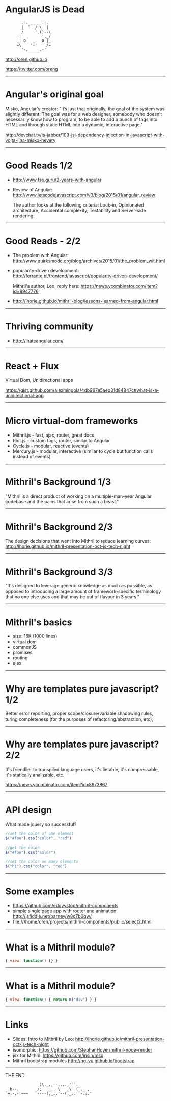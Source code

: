 # AngularJS is Dead

           .-. __ _ .-.
           |  `  / \  |
           /     '.()--\
          |         '._/
         _| O   _   O |_
         =\    '-'    /=
           '-._____.-'


http://oren.github.io

https://twitter.com/oreng

---
# Angular's original goal

  Misko, Angular's creator: "It’s just that originally, the goal of the system was slightly different.  The goal was for a web designer, somebody who doesn’t necessarily know how to program, to be able to add a bunch of tags into HTML and through static HTML into a dynamic, interactive page."

  http://devchat.tv/js-jabber/109-jsj-dependency-injection-in-javascript-with-vojta-jina-misko-hevery

---
# Good Reads 1/2

* http://www.fse.guru/2-years-with-angular

* Review of Angular: http://www.letscodejavascript.com/v3/blog/2015/01/angular_review

  The author looks at the following criteria: Lock-in, Opinionated architecture, Accidental complexity, Testability and Server-side rendering.

---
# Good Reads - 2/2

* The problem with Angular: http://www.quirksmode.org/blog/archives/2015/01/the_problem_wit.html

* popularity-driven development: http://ferrante.pl/frontend/javascript/popularity-driven-development/

  Mithril's author, Leo, reply here: https://news.ycombinator.com/item?id=8947776

* http://lhorie.github.io/mithril-blog/lessons-learned-from-angular.html

---
# Thriving community

* http://ihateangular.com/

---
# React + Flux

Virtual Dom, Unidirectional apps

https://gist.github.com/alexmingoia/4db967e5aeb31d84847c#what-is-a-unidirectional-app

---
# Micro virtual-dom frameworks

* Mithril.js - fast, ajax, router, great docs
* Riot.js - custom tags, router, similar to Angular
* Cycle.js - modular, reactive (events)
* Mercury.js - modular, interactive (similar to cycle but function calls instead of events)

---
# Mithril's Background 1/3

"Mithril is a direct product of working on a multiple-man-year Angular codebase and the pains that arise from such a beast."

---
# Mithril's Background 2/3

The design decisions that went into Mithril to reduce learning curves: http://lhorie.github.io/mithril-presentation-oct-js-tech-night

---
# Mithril's Background 3/3

"It's designed to leverage generic knowledge as much as possible, as opposed to introducing a large amount of framework-specific terminology that no one else uses and that may be out of flavour in 3 years."

---
# Mithril's basics

* size: 16K (1000 lines)
* virtual dom
* commonJS
* promises
* routing
* ajax

---
# Why are templates pure javascript? 1/2

Better error reporting, proper scope/closure/variable shadowing rules, turing completeness (for the purposes of refactoring/abstraction, etc),

---
# Why are templates pure javascript? 2/2

It's friendlier to transpiled language users, it's lintable, it's compressable, it's statically analizable, etc.

https://news.ycombinator.com/item?id=8973867

---
# API design

What made jquery so successful?

```js
//set the color of one element
$("#foo").css("color", "red")

//get the color
$("#foo").css("color")

//set the color on many elements
$("h1").css("color", "red")
```
---
# Some examples

* https://github.com/eddyystop/mithril-components
* simple single page app with router and animation: http://jsfiddle.net/barney/w8c7b0qw/
* file:///home/oren/projects/mithril-components/public/select2.html

---
# What is a Mithril module?

```js
{ view: function() {} }
```

---
# What is a Mithril module?

```js
{ view: function() { return m("div") } }
```

---
# Links

* Slides. Intro to Mithril by Leo: http://lhorie.github.io/mithril-presentation-oct-js-tech-night
* isomorphic: https://github.com/StephanHoyer/mithril-node-render
* jsx for Mithril: https://github.com/insin/msx
* Mithril bootstrap modules http://ng-vu.github.io/bootstrap

---
THE END.

                   )\._.,--....,'``.
     .b--.        /;   _.. \   _\  (`._ ,.
    `=,-,-'~~~   `----(,_..'--(,_..'`-.;.'
